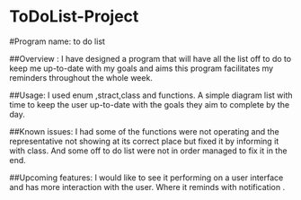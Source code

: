 # ToDoList-Project

#Program name: to do list

##Overview : I have designed a program that will have all the list off to do to keep me up-to-date with my goals and aims this program facilitates my reminders throughout the whole week.

##Usage: I used enum ,stract,class and functions. A simple diagram list with time to keep the user up-to-date with the goals they aim to complete by the day.

##Known issues: I had some of the functions were not operating and the representative not showing at its correct place but fixed it by informing it with class. And some off to do list were not in order managed to fix it in the end.

##Upcoming features: I would like to see it performing on a user interface and has more interaction with the user. Where it reminds with notification .
